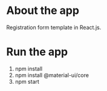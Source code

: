 # About the app
Registration form template in React.js.


# Run the app
<ol>
  <li>npm install</li>
  <li>npm install @material-ui/core</li>
  <li>npm start</li>
</ol>
